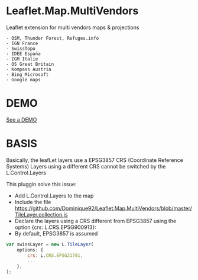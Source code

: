 # Leaflet.Map.MultiVendors
Leaflet extension for multi vendors maps & projections
```
- OSM, Thunder Forest, Refuges.info
- IGN France
- SwissTopo
- IDEE España
- IGM Italie
- OS Great Britain
- Kompass Austria
- Bing Microsoft
- Google maps
```

DEMO
====
[See a DEMO](http://dominique92.github.io/MyLeaflet/github.com/Dominique92/Leaflet.Map.MultiVendors/)

BASIS
=====
Basically, the leafLet layers use a EPSG3857 CRS (Coordinate Reference Systems)
Layers using a different CRS cannot be switched by the L.Control.Layers

This pluggin solve this issue:
- Add L.Control.Layers to the map
- Include the file https://github.com/Dominique92/Leaflet.Map.MultiVendors/blob/master/TileLayer.collection.js
- Declare the layers using a CRS different from EPSG3857 using the option {crs: L.CRS.EPSG900913}:
- By default, EPSG3857 is assumed
```javascript
var swissLayer = new L.TileLayer(
	options: {
		crs: L.CRS.EPSG21781,
		...
	},
);
```
